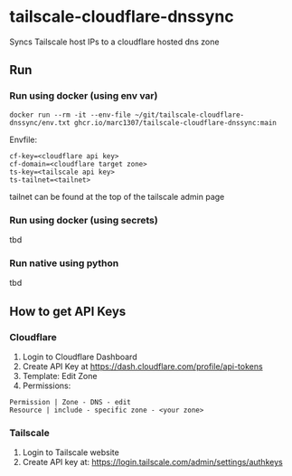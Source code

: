 # tailscale-cloudflare-dnssync
Syncs Tailscale host IPs to a cloudflare hosted dns zone
## Run
### Run using docker (using env var)
```
docker run --rm -it --env-file ~/git/tailscale-cloudflare-dnssync/env.txt ghcr.io/marc1307/tailscale-cloudflare-dnssync:main
```
Envfile:
```env
cf-key=<cloudflare api key>
cf-domain=<cloudflare target zone>
ts-key=<tailscale api key>
ts-tailnet=<tailnet>
```
tailnet can be found at the top of the tailscale admin page

### Run using docker (using secrets)
tbd

### Run native using python
tbd

## How to get API Keys
### Cloudflare
1. Login to Cloudflare Dashboard
2. Create API Key at https://dash.cloudflare.com/profile/api-tokens
3. Template: Edit Zone
4. Permissions: 
```
Permission | Zone - DNS - edit
Resource | include - specific zone - <your zone>
```

### Tailscale
1. Login to Tailscale website
2. Create API key at: https://login.tailscale.com/admin/settings/authkeys

